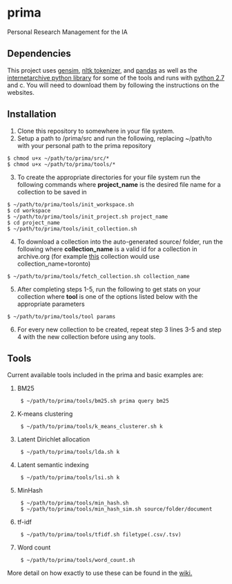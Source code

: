 # prima
Personal Research Management for the IA

## Dependencies
This project uses [gensim](https://radimrehurek.com/gensim/install.html), [nltk tokenizer](http://www.nltk.org/install.html), and [pandas](https://pypi.python.org/pypi/pandas/#downloads) as well as the [internetarchive python library](https://internetarchive.readthedocs.io/en/latest/installation.html) for some of the tools and runs with [python 2.7](https://www.python.org/downloads/) and c. You will need to download them by following the instructions on the websites.

## Installation
1. Clone this repository to somewhere in your file system.
2. Setup a path to /prima/src and run the following, replacing ~/path/to with your personal path to the prima repository
  >
    $ chmod u+x ~/path/to/prima/src/*
    $ chmod u+x ~/path/to/prima/tools/*
3. To create the appropriate directories for your file system run the following commands where **project_name** is the desired file name for a collection to be saved in
  >
    $ ~/path/to/prima/tools/init_workspace.sh
    $ cd workspace
    $ ~/path/to/prima/tools/init_project.sh project_name
    $ cd project_name
    $ ~/path/to/prima/tools/init_collection.sh
4. To download a collection into the auto-generated source/ folder, run the following where **collection_name** is a valid id for a collection in archive.org (for example [this](https://archive.org/details/toronto) collection would use collection_name=toronto)
  >
    $ ~/path/to/prima/tools/fetch_collection.sh collection_name 

5. After completing steps 1-5, run the following to get stats on your collection where **tool** is one of the options listed below with the appropriate parameters
  >
    $ ~/path/to/prima/tools/tool params
6. For every new collection to be created, repeat step 3 lines 3-5 and step 4 with the new collection before using any tools.

## Tools
Current available tools included in the prima and basic examples are:
1. BM25

        $ ~/path/to/prima/tools/bm25.sh prima query bm25
2. K-means clustering

        $ ~/path/to/prima/tools/k_means_clusterer.sh k
3. Latent Dirichlet allocation

        $ ~/path/to/prima/tools/lda.sh k
4. Latent semantic indexing

        $ ~/path/to/prima/tools/lsi.sh k
5. MinHash

        $ ~/path/to/prima/tools/min_hash.sh
        $ ~/path/to/prima/tools/min_hash_sim.sh source/folder/document
6. tf-idf

        $ ~/path/to/prima/tools/tfidf.sh filetype(.csv/.tsv)
7. Word count

        $ ~/path/to/prima/tools/word_count.sh

More detail on how exactly to use these can be found in the [wiki.](https://github.com/U-Alberta/prima/wiki/Tools)
